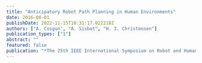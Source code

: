 ```yaml
---
title: "Anticipatory Robot Path Planning in Human Environments"
date: 2016-08-01
publishDate: 2022-11-15T18:31:17.022218Z
authors: ["A. Cosgun", "A. Sisbot", "H. I. Christensen"]
publication_types: ["1"]
abstract: ""
featured: false
publication: "*The 25th IEEE International Symposium on Robot and Human Interactive Communication*"
---
```


